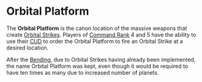 # Orbital Platform

The **Orbital Platform** is the canon location of the massive weapons that
create [Orbital Strikes](../terminology/Orbital_Strike.md). Players of
[Command Rank](../terminology/Command_Rank.md) 4 and 5 have the ability to use
their [CUD](../weapons/Command_Uplink_Device.md) to order the Orbital Platform
to fire an Orbital Strike at a desired location.

After the [Bending](../terminology/The_Bending.md), due to Orbital Strikes having
already been implemented, the name Orbital Platform was kept, even though it
would be required to have ten times as many due to increased number of planets.
